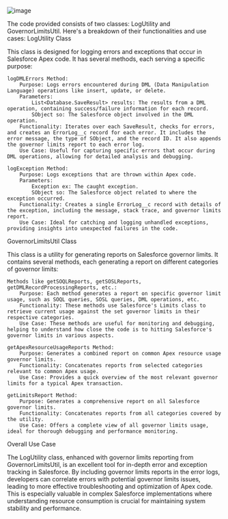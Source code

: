 ![image](https://github.com/RPDevJesco/SalesforceErrorUtility/assets/8800044/25a8d296-041c-4fe9-9cbf-2f9382c5a5d4)

The code provided consists of two classes: LogUtility and GovernorLimitsUtil. Here's a breakdown of their functionalities and use cases:
LogUtility Class

This class is designed for logging errors and exceptions that occur in Salesforce Apex code. It has several methods, each serving a specific purpose:

    logDMLErrors Method:
        Purpose: Logs errors encountered during DML (Data Manipulation Language) operations like insert, update, or delete.
        Parameters:
            List<Database.SaveResult> results: The results from a DML operation, containing success/failure information for each record.
            SObject so: The Salesforce object involved in the DML operation.
        Functionality: Iterates over each SaveResult, checks for errors, and creates an ErrorLog__c record for each error. It includes the error message, the type of SObject, and the record ID. It also appends the governor limits report to each error log.
        Use Case: Useful for capturing specific errors that occur during DML operations, allowing for detailed analysis and debugging.

    logException Method:
        Purpose: Logs exceptions that are thrown within Apex code.
        Parameters:
            Exception ex: The caught exception.
            SObject so: The Salesforce object related to where the exception occurred.
        Functionality: Creates a single ErrorLog__c record with details of the exception, including the message, stack trace, and governor limits report.
        Use Case: Ideal for catching and logging unhandled exceptions, providing insights into unexpected failures in the code.

GovernorLimitsUtil Class

This class is a utility for generating reports on Salesforce governor limits. It contains several methods, each generating a report on different categories of governor limits:

    Methods like getSOQLReports, getSOSLReports, getDMLRecordProcessingReports, etc.:
        Purpose: Each method generates a report on specific governor limit usage, such as SOQL queries, SOSL queries, DML operations, etc.
        Functionality: These methods use Salesforce's Limits class to retrieve current usage against the set governor limits in their respective categories.
        Use Case: These methods are useful for monitoring and debugging, helping to understand how close the code is to hitting Salesforce's governor limits in various aspects.

    getApexResourceUsageReports Method:
        Purpose: Generates a combined report on common Apex resource usage governor limits.
        Functionality: Concatenates reports from selected categories relevant to common Apex usage.
        Use Case: Provides a quick overview of the most relevant governor limits for a typical Apex transaction.

    getLimitsReport Method:
        Purpose: Generates a comprehensive report on all Salesforce governor limits.
        Functionality: Concatenates reports from all categories covered by the utility.
        Use Case: Offers a complete view of all governor limits usage, ideal for thorough debugging and performance monitoring.

Overall Use Case

The LogUtility class, enhanced with governor limits reporting from GovernorLimitsUtil, is an excellent tool for in-depth error and exception tracking in Salesforce. By including governor limits reports in the error logs, developers can correlate errors with potential governor limits issues, leading to more effective troubleshooting and optimization of Apex code. This is especially valuable in complex Salesforce implementations where understanding resource consumption is crucial for maintaining system stability and performance.

